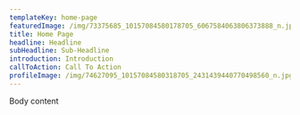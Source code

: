 ```yaml
---
templateKey: home-page
featuredImage: /img/73375685_10157084580178705_6067584063806373888_n.jpg
title: Home Page
headline: Headline
subHeadline: Sub-Headline
introduction: Introduction
callToAction: Call To Action
profileImage: /img/74627095_10157084580318705_2431439440770498560_n.jpg
---
```

Body content
